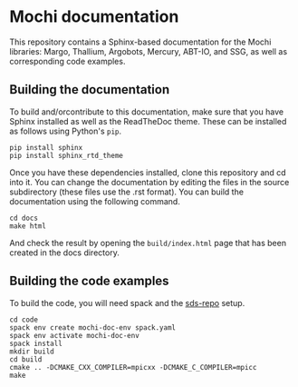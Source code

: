 # Mochi documentation

This repository contains a Sphinx-based documentation
for the Mochi libraries: Margo, Thallium, Argobots, Mercury,
ABT-IO, and SSG, as well as corresponding code examples.

## Building the documentation

To build and/orcontribute to this documentation, make sure
that you have Sphinx installed as well as the ReadTheDoc theme.
These can be installed as follows using Python's `pip`.

```
pip install sphinx
pip install sphinx_rtd_theme
```

Once you have these dependencies installed, clone this
repository and cd into it. You can change the documentation
by editing the files in the source subdirectory (these files
use the .rst format). You can build the documentation
using the following command.

```
cd docs
make html
```

And check the result by opening the `build/index.html` page
that has been created in the docs directory.

## Building the code examples

To build the code, you will need spack and the
[sds-repo](https://xgitlab.cels.anl.gov/sds/sds-repo) setup.

```
cd code
spack env create mochi-doc-env spack.yaml
spack env activate mochi-doc-env
spack install
mkdir build
cd build
cmake .. -DCMAKE_CXX_COMPILER=mpicxx -DCMAKE_C_COMPILER=mpicc
make
```
